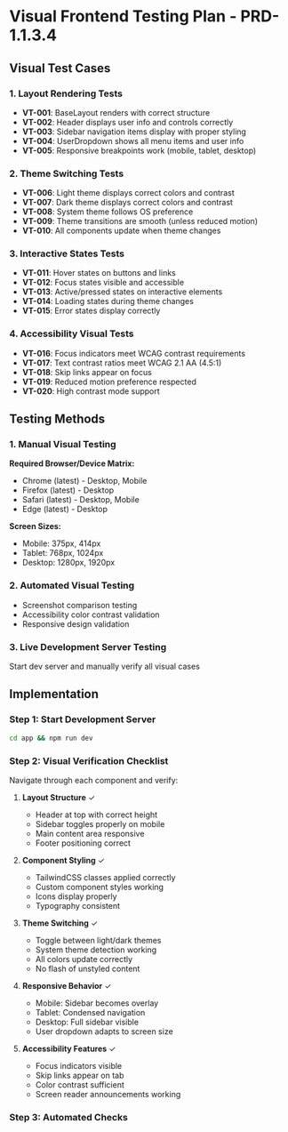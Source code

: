 # Visual Frontend Testing Plan - PRD-1.1.3.4

## Visual Test Cases

### 1. Layout Rendering Tests
- **VT-001**: BaseLayout renders with correct structure
- **VT-002**: Header displays user info and controls correctly  
- **VT-003**: Sidebar navigation items display with proper styling
- **VT-004**: UserDropdown shows all menu items and user info
- **VT-005**: Responsive breakpoints work (mobile, tablet, desktop)

### 2. Theme Switching Tests  
- **VT-006**: Light theme displays correct colors and contrast
- **VT-007**: Dark theme displays correct colors and contrast
- **VT-008**: System theme follows OS preference
- **VT-009**: Theme transitions are smooth (unless reduced motion)
- **VT-010**: All components update when theme changes

### 3. Interactive States Tests
- **VT-011**: Hover states on buttons and links
- **VT-012**: Focus states visible and accessible
- **VT-013**: Active/pressed states on interactive elements
- **VT-014**: Loading states during theme changes
- **VT-015**: Error states display correctly

### 4. Accessibility Visual Tests
- **VT-016**: Focus indicators meet WCAG contrast requirements
- **VT-017**: Text contrast ratios meet WCAG 2.1 AA (4.5:1)
- **VT-018**: Skip links appear on focus
- **VT-019**: Reduced motion preference respected
- **VT-020**: High contrast mode support

## Testing Methods

### 1. Manual Visual Testing
**Required Browser/Device Matrix:**
- Chrome (latest) - Desktop, Mobile
- Firefox (latest) - Desktop  
- Safari (latest) - Desktop, Mobile
- Edge (latest) - Desktop

**Screen Sizes:**
- Mobile: 375px, 414px
- Tablet: 768px, 1024px  
- Desktop: 1280px, 1920px

### 2. Automated Visual Testing
- Screenshot comparison testing
- Accessibility color contrast validation
- Responsive design validation

### 3. Live Development Server Testing
Start dev server and manually verify all visual cases

## Implementation

### Step 1: Start Development Server
```bash
cd app && npm run dev
```

### Step 2: Visual Verification Checklist
Navigate through each component and verify:

1. **Layout Structure** ✓
   - Header at top with correct height
   - Sidebar toggles properly on mobile
   - Main content area responsive
   - Footer positioning correct

2. **Component Styling** ✓
   - TailwindCSS classes applied correctly
   - Custom component styles working
   - Icons display properly
   - Typography consistent

3. **Theme Switching** ✓
   - Toggle between light/dark themes
   - System theme detection working
   - All colors update correctly
   - No flash of unstyled content

4. **Responsive Behavior** ✓
   - Mobile: Sidebar becomes overlay
   - Tablet: Condensed navigation
   - Desktop: Full sidebar visible
   - User dropdown adapts to screen size

5. **Accessibility Features** ✓
   - Focus indicators visible
   - Skip links appear on tab
   - Color contrast sufficient
   - Screen reader announcements working

### Step 3: Automated Checks